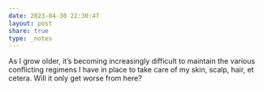 ```yaml
---
date: 2023-04-30 22:30:47
layout: post
share: true
type: _notes
---
```

As I grow older, it’s becoming increasingly difficult to maintain the various conflicting regimens I have in place to take care of my skin, scalp, hair, et cetera. Will it only get worse from here?
